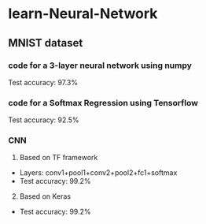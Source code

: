 # learn-Neural-Network
## MNIST dataset
### code for a 3-layer neural network using numpy
Test accuracy: 97.3%
### code for a Softmax Regression using Tensorflow 
Test accuracy: 92.5%
### CNN 
1. Based on TF framework
- Layers: conv1+pool1+conv2+pool2+fc1+softmax
- Test accuracy: 99.2%
2. Based on Keras
- Test accuracy: 99.2%
